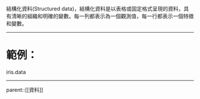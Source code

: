 結構化資料(Structured data)，結構化資料是以表格或固定格式呈現的資料，具有清晰的組織和明確的變數。每一列都表示為一個觀測值，每一行都表示一個特徵和變數。
- - -
# 範例：
iris.data
- - -
parent::[[資料]]